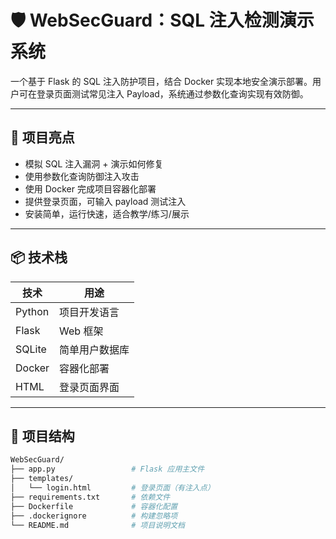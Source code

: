 # 🛡️ WebSecGuard：SQL 注入检测演示系统

一个基于 Flask 的 SQL 注入防护项目，结合 Docker 实现本地安全演示部署。用户可在登录页面测试常见注入 Payload，系统通过参数化查询实现有效防御。

---

## 🚀 项目亮点

- 模拟 SQL 注入漏洞 + 演示如何修复
- 使用参数化查询防御注入攻击
- 使用 Docker 完成项目容器化部署
- 提供登录页面，可输入 payload 测试注入
- 安装简单，运行快速，适合教学/练习/展示

---

## 📦 技术栈

| 技术 | 用途 |
|------|------|
| Python | 项目开发语言 |
| Flask | Web 框架 |
| SQLite | 简单用户数据库 |
| Docker | 容器化部署 |
| HTML | 登录页面界面 |

---

## 📂 项目结构

```bash
WebSecGuard/
├── app.py                 # Flask 应用主文件
├── templates/
│   └── login.html         # 登录页面（有注入点）
├── requirements.txt       # 依赖文件
├── Dockerfile             # 容器化配置
├── .dockerignore          # 构建忽略项
└── README.md              # 项目说明文档
